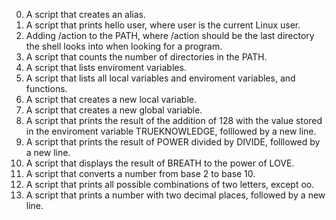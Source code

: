 0. A script that creates an alias.
1. A script that prints hello user, where user is the current Linux user.
2. Adding /action to the PATH, where /action should be the last directory the shell looks into when looking for a program.
3. A script that counts the number of directories in the PATH.
4. A script that lists enviroment variables.
5. A script that lists all local variables and enviroment variables, and functions.
6. A script that creates a new local variable.
7. A script that creates a new global variable.
8. A script that prints the result of the addition of 128 with the value stored in the enviroment variable TRUEKNOWLEDGE, folllowed by a new line.
9. A script that prints the result of POWER divided by DIVIDE, folllowed by a new line.
10. A script that displays the result of BREATH to the power of LOVE.
11. A script that converts a number from base 2 to base 10.
12. A script that prints all possible combinations of two letters, except oo.
13. A script that prints a number with two decimal places, followed by a new line.
